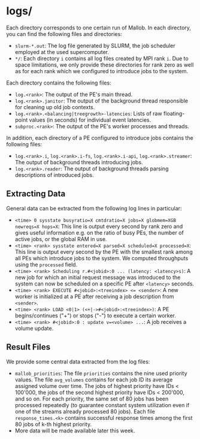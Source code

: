 
# logs/

Each directory corresponds to one certain run of Mallob. In each directory, you can find the following files and directories:

* `slurm-*.out`: The log file generated by SLURM, the job scheduler employed at the used supercomputer.
* `*/`: Each directory `i` contains all log files created by MPI rank `i`. Due to space limitations, we only provide these directories for rank zero as well as for each rank which we configured to introduce jobs to the system.

Each directory contains the following files:

* `log.<rank>`: The output of the PE's main thread.
* `log.<rank>.janitor`: The output of the background thread responsible for cleaning up old job contexts.
* `log.<rank>.<balancing|treegrowth>-latencies`: Lists of raw floating-point values (in seconds) for individual event latencies.
* `subproc.<rank>`: The output of the PE's worker processes and threads.

In addition, each directory of a PE configured to introduce jobs contains the following files:

* `log.<rank>.i`, `log.<rank>.i-fs`, `log.<rank>.i-api`, `log.<rank>.streamer`: The output of background threads introducing jobs.
* `log.<rank>.reader`: The output of background threads parsing descriptions of introduced jobs.

## Extracting Data

General data can be extracted from the following log lines in particular:

* `<time> 0 sysstate busyratio=X cmtdratio=X jobs=X globmem=XGB newreqs=X hops=X`: This line is output every second by rank zero and gives useful information e.g. on the ratio of busy PEs, the number of active jobs, or the global RAM in use.
* `<time> <rank> sysstate entered=X parsed=X scheduled=X processed=X`: This line is output every second by the PE with the smallest rank among all PEs which introduce jobs to the system. We computed throughputs using the `processed` field.
* `<time> <rank> Scheduling r.#<jobid>:0 ... (latency: <latency>s)`: A new job for which an initial request message was introduced to the system can now be scheduled on a specific PE after `<latency>` seconds.
* `<time> <rank> EXECUTE #<jobid>:<treeindex> <= <sender>`: A new worker is initialized at a PE after receiving a job description from `<sender>`.
* `<time> <rank> LOAD <0|1> (<+|->#<jobid>:<treeindex>)`: A PE begins/continues ("+") or stops ("-") to execute a certain worker.
* `<time> <rank> #<jobid>:0 : update v=<volume> ...`: A job receives a volume update.

## Result Files

We provide some central data extracted from the log files:

* `mallob_priorities`: The file `priorities` contains the nine used priority values. The file `avg_volumes` contains for each job ID its average assigned volume over time. The jobs of highest priority have IDs < 100'000, the jobs of the second highest priority have IDs < 200'000, and so on. For each priority, the same set of 80 jobs has been processed repeatedly (to guarantee constant system utilization even if one of the streams already processed 80 jobs). Each file `response_times.<k>` contains successful response times among the first 80 jobs of k-th highest priority.
* More data will be made available later this week.
